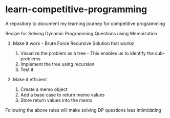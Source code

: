 # learn-competitive-programming
A repository to document my learning journey for competitive programming

Recipe for Solving Dynamic Programming Questions using Memoization
1. Make it work - Brute Force Recursive Solution that works!
    1. Visualize the problem as a tree - This enables us to identify the sub-problems
    2. Implement the tree using recursion
    3. Test it

2. Make it efficient
   1. Create a memo object
   2. Add a base case to return memo values
   3. Store return values into the memo

Following the above rules will make solving DP questions less intimidating
